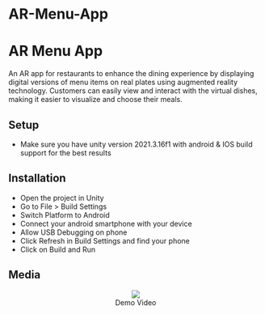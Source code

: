 # AR-Menu-App
<h1>AR Menu App</h1>
An AR app for restaurants to enhance the dining experience by displaying digital versions of menu items on real plates using augmented reality technology. Customers can easily view and interact with the virtual dishes, making it easier to visualize and choose their meals.
<h2>Setup</h2>
<ul>
	<li>Make sure you have unity version 2021.3.16f1 with android & IOS build support for the best results</li>
</ul>
<h2>Installation</h2>
<ul>
	<li>Open the project in Unity</li>
	<li>Go to File > Build Settings</li>
	<li>Switch Platform to Android</li>
  <li>Connect your android smartphone with your device</li>
  <li>Allow USB Debugging on phone</li>
  <li>Click Refresh in Build Settings and find your phone</li>
	<li>Click on Build and Run</li>
</ul>
<h2>Media</h2>
<p align="center">
  <img src="/github_video/1.gif">
  <br>Demo Video
</p>
